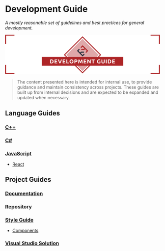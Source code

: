 # Development Guide

_A mostly reasonable set of guidelines and best practices for general development._

![Development Guide](./docs/.assets/project-title.png)

> The content presented here is intended for internal use, to provide guidance and maintain consistency across projects. These guides are built up from internal decisions and are expected to be expanded and updated when necessary.

## Language Guides

### [C++](./src/cpp)

### [C#](./src/csharp)

### [JavaScript](./src/javascript)

- [React](./src/javascript/react)

## Project Guides

### [Documentation](./src/documentation)

### [Repository](./src/repository)

### [Style Guide](./src/style-guide)

- [Components](./src/style-guide/components)

### [Visual Studio Solution](./src/visual-studio-solution)
